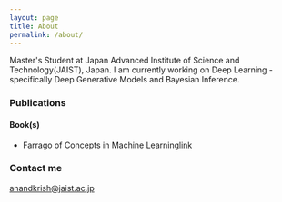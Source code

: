 ```yaml
---
layout: page
title: About
permalink: /about/
---
```


Master's Student at Japan Advanced Institute of Science and Technology(JAIST), Japan. I am currently working on Deep Learning - specifically Deep Generative Models and Bayesian Inference.

### Publications
#### Book(s)
- Farrago of Concepts in Machine Learning[link](https://antixk.github.io/fcmlbook/)


### Contact me

[anandkrish@jaist.ac.jp](mailto:anandkrish@jaist.ac.jp)

